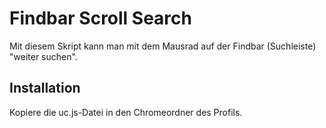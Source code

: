 # Findbar Scroll Search

Mit diesem Skript kann man mit dem Mausrad auf der Findbar (Suchleiste) "weiter suchen".

## Installation
Kopiere die uc.js-Datei in den Chromeordner des Profils.